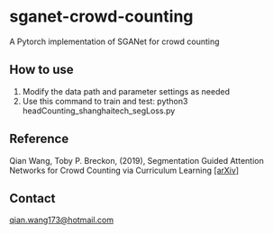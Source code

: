 # sganet-crowd-counting
A Pytorch implementation of SGANet for crowd counting
## How to use
1. Modify the data path and  parameter settings as needed
2. Use this command to train and test: python3 headCounting_shanghaitech_segLoss.py
## Reference
Qian Wang, Toby P. Breckon, (2019), Segmentation Guided Attention Networks for Crowd Counting via Curriculum Learning [[arXiv]](https://arxiv.org/abs/1911.07990)
## Contact
qian.wang173@hotmail.com
